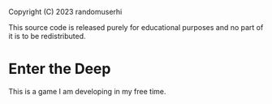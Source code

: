 Copyright (C) 2023 randomuserhi

This source code is released purely for educational purposes and no part of it is to be redistributed. 

# Enter the Deep

This is a game I am developing in my free time.
